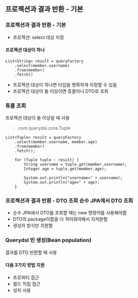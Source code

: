 ## 프로젝션과 결과 반환 - 기본
### 프로젝션과 결과 반환 - 기본
- 프로젝션: select 대상 지정

#### 프로젝션 대상이 하나

    List<String> result = queryFactory
        .select(member.username)
        .from(member)
        .fetch()

- 프로젝션 대상이 하나면 타입을 명확하게 지정할 수 있음 
- 프로젝션 대상이 둘 이상이면 튜플이나 DTO로 조회


### 튜플 조회
 프로젝션 대상이 둘 이상일 때 사용
>com.querydsl.core.Tuple

    List<Tuple> result = queryFactory
        .select(member.username, member.age)
        .from(member)
        .fetch();

        for (Tuple tuple : result) {
            String username = tuple.get(member.username);
            Integer age = tuple.get(member.age);

            System.out.println("username=" + username);
            System.out.println("age=" + age);
        }

### 프로젝션과 결과 반환 - DTO 조회 순수 JPA에서 DTO 조회
- 순수 JPA에서 DTO를 조회할 때는 new 명령어를 사용해야함 
- DTO의 package이름을 다 적어줘야해서 지저분함 
- 생성자 방식만 지원함

### Querydsl 빈 생성(Bean population) 
결과를 DTO 반환할 때 사용
#### 다음 3가지 방법 지원
  
- 프로퍼티 접근 
- 필드 직접 접근 
- 성자 사용